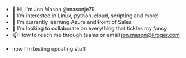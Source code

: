 - 👋 Hi, I’m Jon Mason @masonje79
- 👀 I’m interested in Linux, python, cloud, scripting and more!
- 🌱 I’m currently learning Azure and Point of Sales
- 💞️ I’m looking to collaborate on everything that tickles my fancy
- 📫 How to reach me through teams or email jon.mason@kroger.com

<!---
masonje79/masonje79 is a ✨ special ✨ repository because its `README.md` (this file) appears on your GitHub profile.
You can click the Preview link to take a look at your changes.
--->
- now I'm testing updating stuff
